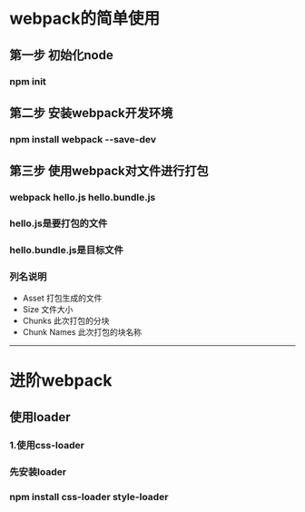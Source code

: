# webpack的简单使用

## 第一步 初始化node

### npm init 

## 第二步 安装webpack开发环境

### npm install webpack --save-dev

## 第三步 使用webpack对文件进行打包

### webpack hello.js hello.bundle.js
### hello.js是要打包的文件
### hello.bundle.js是目标文件

### 列名说明
- Asset 打包生成的文件
- Size 文件大小
- Chunks 此次打包的分块
- Chunk Names 此次打包的块名称

-----------------------------------------------------------

# 进阶webpack

## 使用loader

### 1.使用css-loader

### 先安装loader

### npm install css-loader style-loader
